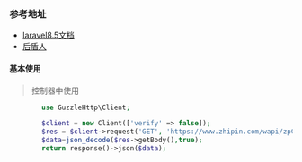 ###  参考地址

* [laravel8.5文档](https://learnku.com/docs/laravel/8.5/http-client/10390#introduction)
* [后盾人](https://houdunren.gitee.io/note/%E6%89%8B%E5%86%8C/laravel%208.x/6%20%E7%BB%BC%E5%90%88%E7%9F%A5%E8%AF%86/10%20HTTP%E5%AE%A2%E6%88%B7%E7%AB%AF.html)

#### 基本使用



> 控制器中使用

```php
        use GuzzleHttp\Client;

        $client = new Client(['verify' => false]);
        $res = $client->request('GET', 'https://www.zhipin.com/wapi/zpCommon/data/oldindustry.json');
        $data=json_decode($res->getBody(),true);
        return response()->json($data);
```